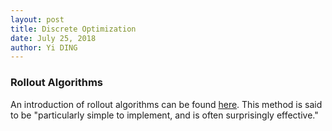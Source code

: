 ```yaml
---
layout: post
title: Discrete Optimization
date: July 25, 2018
author: Yi DING
---
```


### Rollout Algorithms

An introduction of rollout algorithms can be found [here](http://www.mit.edu/~dimitrib/Rollouts_Survey.pdf). This method is said to be "particularly simple to implement, and is often surprisingly effective."